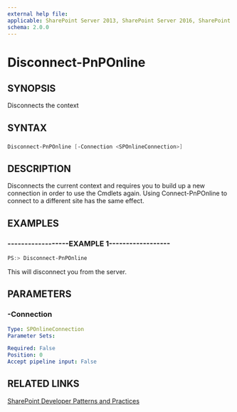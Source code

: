 ```yaml
---
external help file:
applicable: SharePoint Server 2013, SharePoint Server 2016, SharePoint Online
schema: 2.0.0
---
```

# Disconnect-PnPOnline

## SYNOPSIS
Disconnects the context

## SYNTAX 

### 
```powershell
Disconnect-PnPOnline [-Connection <SPOnlineConnection>]
```

## DESCRIPTION
Disconnects the current context and requires you to build up a new connection in order to use the Cmdlets again. Using Connect-PnPOnline to connect to a different site has the same effect.

## EXAMPLES

### ------------------EXAMPLE 1------------------
```powershell
PS:> Disconnect-PnPOnline
```

This will disconnect you from the server.

## PARAMETERS

### -Connection


```yaml
Type: SPOnlineConnection
Parameter Sets: 

Required: False
Position: 0
Accept pipeline input: False
```

## RELATED LINKS

[SharePoint Developer Patterns and Practices](http://aka.ms/sppnp)